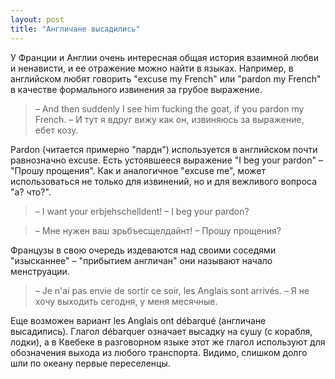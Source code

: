 ```yaml
---
layout: post
title: "Англичане высадились"
---
```

У Франции и Англии очень интересная общая история взаимной любви и ненависти, и ее отражение можно найти в языках. Например, в английском любят говорить "excuse my French" или "pardon my French" в качестве формального извинения за грубое выражение.

>– And then suddenly I see him fucking the goat, if you pardon my French.
>– И тут я вдруг вижу как он, извиняюсь за выражение, ебет козу.

Pardon (читается примерно "пардн") используется в английском почти равнозначно excuse. Есть устоявшееся выражение "I beg your pardon" – "Прошу прощения". Как и аналогичное "excuse me", может использоваться не только для извинений, но и для вежливого вопроса "а? что?".

>– I want your erbjehschelldent!
>– I beg your pardon?

>– Мне нужен ваш эрьбъесщелдайнт!
>– Прошу прощения?

Французы в свою очередь издеваются над своими соседями "изысканнее" – "прибытием англичан" они называют начало менструации.

>– Je n'ai pas envie de sortir ce soir, les Anglais sont arrivés.
>– Я не хочу выходить сегодня, у меня месячные.

Еще возможен вариант les Anglais ont débarqué (англичане высадились). Глагол débarquer означает высадку на сушу (с корабля, лодки), а в Квебеке в разговорном языке этот же глагол используют для обозначения выхода из любого транспорта. Видимо, слишком долго шли по океану первые переселенцы.
